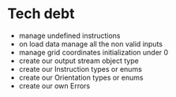 # Tech debt

- manage undefined instructions
- on load data manage all the non valid inputs
- manage grid coordinates initialization under 0
- create our output stream object type 
- create our Instruction types  or enums 
- create our Orientation types or enums 
- create our own Errors
